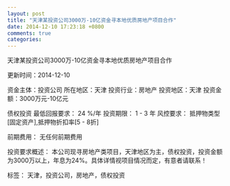```yaml
---
layout: post
title: "天津某投资公司3000万-10亿资金寻本地优质房地产项目合作"
date: 2014-12-10 17:23:18 +0800
comments: true
categories: 
---
```

天津某投资公司3000万-10亿资金寻本地优质房地产项目合作



更新时间：2014-12-10

资金主体：投资公司
所在地区：天津
投资行业：房地产
投资地区：天津
投资金额：3000万元-10亿元

债权投资
最低回报要求：
                            24 %/年
                                                                                投资期限：
                            1 - 3 年
                                                                                                                                        风控要求：
                            抵押物类型[固定资产],抵押物折扣率[5 - 8折]

前期费用：
无任何前期费用

投资要求概述：
本公司现寻房地产类项目，天津地区为主，债权投资，投资金额为3000万以上，年息为24%。具体详情视项目情况而定，有意者请联系！

标签：
天津，投资公司，房地产，债权投资

